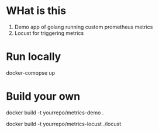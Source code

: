 # WHat is this
1. Demo app of golang running custom prometheus metrics
2. Locust for triggering metrics

# Run locally
docker-comopse up 

# Build your own

docker build -t yourrepo/metrics-demo .

docker build -t yourrepo/metrics-locust ./locust